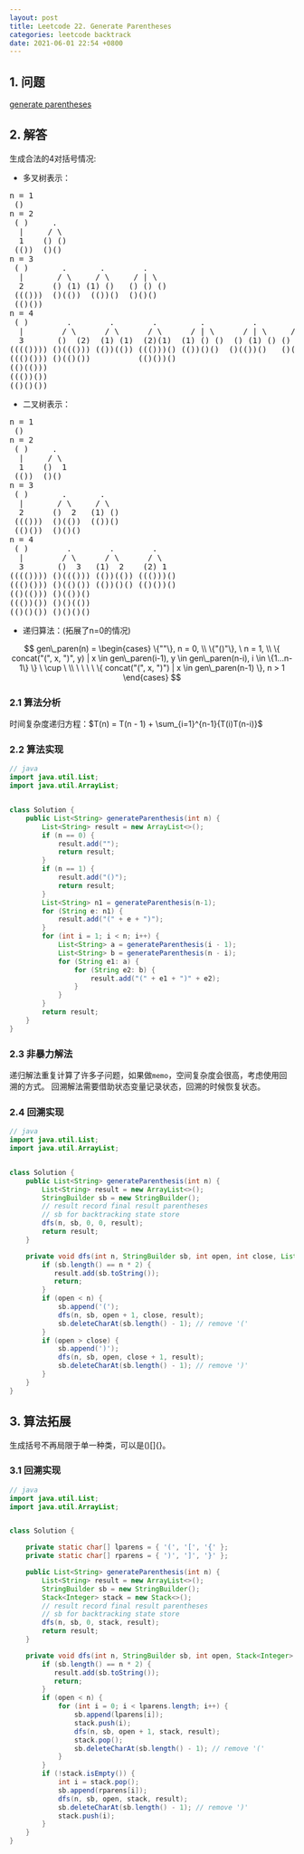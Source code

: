 ```yaml
---
layout: post
title: Leetcode 22. Generate Parentheses
categories: leetcode backtrack
date: 2021-06-01 22:54 +0800
---
```

## 1. 问题

[generate parentheses](https://leetcode.com/problems/generate-parentheses/)

## 2. 解答

生成合法的4对括号情况:

- 多叉树表示：
<pre>
n = 1
 ()
n = 2
 ( )     .
  |     / \
  1    () ()
 (())  ()()
n = 3
 ( )       .       .        .
  |       / \     / \     / | \
  2      () (1) (1) ()   () () ()
 ((()))  ()(())  (())()  ()()()
 (()())
n = 4
 ( )        .        .        .         .          .         .          .
  |        / \      / \      / \      / | \      / | \     / | \     / | | \
  3       ()  (2)  (1) (1)  (2)(1)  (1) () ()  () (1) () () () (1) () () () ()
(((()))) ()((())) (())(()) ((()))() (())()()  ()(())()   ()()(())  ()()()()
((()())) ()(()())          (()())()
(()(()))
((())())
(()()())
</pre>

- 二叉树表示：
<pre>
n = 1
 ()
n = 2
 ( )     .
  |     / \
  1    ()  1
 (())  ()()
n = 3
 ( )       .       .        
  |       / \     / \ 
  2      ()  2   (1) ()
 ((()))  ()(())  (())()
 (()())  ()()()
n = 4
 ( )        .        .        .
  |        / \      / \      / \
  3       ()  3   (1)  2    (2) 1 
(((()))) ()((())) (())(()) ((()))()        
((()())) ()(()()) (())()() (()())()
(()(())) ()(())()
((())()) ()()(())
(()()()) ()()()()
</pre>

- 递归算法：(拓展了n=0的情况)

$$
gen\_paren(n) =
\begin{cases}
\{""\}, n = 0, \\ 
\{"()"\}, \ n = 1, \\
\{ concat("(", x, ")", y) | x \in gen\_paren(i-1), y \in gen\_paren(n-i), i \in \{1...n-1\} \} \  \cup \ \\ 
\ \ \ \ \{ concat("(", x, ")") | x \in gen\_paren(n-1) \}, n > 1
\end{cases}
$$

### 2.1 算法分析

时间复杂度递归方程：$T(n) = T(n - 1) + \sum_{i=1}^{n-1}{T(i)T(n-i)}$

### 2.2 算法实现

```java
// java
import java.util.List;
import java.util.ArrayList;


class Solution {
    public List<String> generateParenthesis(int n) {
        List<String> result = new ArrayList<>();
        if (n == 0) {
            result.add("");
            return result;
        }
        if (n == 1) {
            result.add("()");
            return result;
        }
        List<String> n1 = generateParenthesis(n-1);
        for (String e: n1) {
            result.add("(" + e + ")");
        }
        for (int i = 1; i < n; i++) {
            List<String> a = generateParenthesis(i - 1);
            List<String> b = generateParenthesis(n - i);
            for (String e1: a) {
                for (String e2: b) {
                    result.add("(" + e1 + ")" + e2);
                }
            }
        }
        return result;
    }
}
```

### 2.3 非暴力解法

递归解法重复计算了许多子问题，如果做`memo`，空间复杂度会很高，考虑使用回溯的方式。
回溯解法需要借助状态变量记录状态，回溯的时候恢复状态。

### 2.4 回溯实现
```java
// java
import java.util.List;
import java.util.ArrayList;


class Solution {
    public List<String> generateParenthesis(int n) {
        List<String> result = new ArrayList<>();
        StringBuilder sb = new StringBuilder();
        // result record final result parentheses
        // sb for backtracking state store
        dfs(n, sb, 0, 0, result);
        return result;
    }

    private void dfs(int n, StringBuilder sb, int open, int close, List<String> result) {
        if (sb.length() == n * 2) {
           result.add(sb.toString());
           return; 
        }
        if (open < n) {
            sb.append('(');
            dfs(n, sb, open + 1, close, result);
            sb.deleteCharAt(sb.length() - 1); // remove '('
        }
        if (open > close) {
            sb.append(')');
            dfs(n, sb, open, close + 1, result);
            sb.deleteCharAt(sb.length() - 1); // remove ')'
        }
    }
}
```

## 3. 算法拓展

生成括号不再局限于单一种类，可以是$()$[]{}。

### 3.1 回溯实现
```java
// java
import java.util.List;
import java.util.ArrayList;


class Solution {

    private static char[] lparens = { '(', '[', '{' };
    private static char[] rparens = { ')', ']', '}' };

    public List<String> generateParenthesis(int n) {
        List<String> result = new ArrayList<>();
        StringBuilder sb = new StringBuilder();
        Stack<Integer> stack = new Stack<>();
        // result record final result parentheses
        // sb for backtracking state store
        dfs(n, sb, 0, stack, result);
        return result;
    }

    private void dfs(int n, StringBuilder sb, int open, Stack<Integer> stack, List<String> result) {
        if (sb.length() == n * 2) {
           result.add(sb.toString());
           return; 
        }
        if (open < n) {
            for (int i = 0; i < lparens.length; i++) {
                sb.append(lparens[i]);
                stack.push(i);
                dfs(n, sb, open + 1, stack, result);
                stack.pop();
                sb.deleteCharAt(sb.length() - 1); // remove '('
            }
        }
        if (!stack.isEmpty()) {
            int i = stack.pop();
            sb.append(rparens[i]);
            dfs(n, sb, open, stack, result);
            sb.deleteCharAt(sb.length() - 1); // remove ')'
            stack.push(i);
        }
    }
}
```